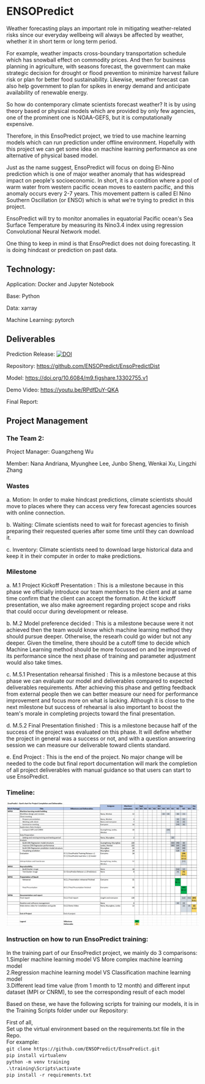 # ENSOPredict

Weather forecasting plays an important role in mitigating weather-related risks since our everyday wellbeing will always be affected by weather, whether it in short term or long term period. 

For example, weather impacts cross-boundary transportation schedule which has snowball effect on commodity prices. And then for business planning in agriculture, with seasons forecast, the government can make strategic decision for drought or flood prevention to minimize harvest failure risk or plan for better food sustainability. Likewise, weather forecast can also help government to plan for spikes in energy demand and anticipate availability of renewable energy.

So how do contemporary climate scientists forecast weather? It is by using theory based or physical models which are provided by only few agencies, one of the prominent one is NOAA-GEFS, but it is computationally expensive.

Therefore, in this EnsoPredict project, we tried to use machine learning models which can run prediction under offline environment. Hopefully with this project we can get some idea on machine learning performance as one alternative of physical based model. 

Just as the name suggest, EnsoPredict will focus on doing El-Nino prediction which is one of major weather anomaly that has widespread impact on people's socioeconomic. In short, it is a condition where a pool of warm water from western pacific ocean moves to eastern pacific, and this anomaly occurs every 2-7 years. This movement pattern is called El Nino Southern Oscillation (or ENSO) which is what we're trying to predict in this project.

EnsoPredict will try to monitor anomalies in equatorial Pacific ocean's Sea Surface Temperature by measuring its Nino3.4 index using regression Convolutional Neural Network model.

One thing to keep in mind is that EnsoPredict does not doing forecasting. It is doing hindcast or prediction on past data.


## Technology:

Application: Docker and Jupyter Notebook

Base: Python

Data: xarray

Machine Learning: pytorch


## Deliverables

Prediction Release:
[![DOI](https://zenodo.org/badge/DOI/10.5281/zenodo.4301060.svg)](https://doi.org/10.5281/zenodo.4301060)

Repository: https://github.com/ENSOPredict/EnsoPredictDist

Model: https://doi.org/10.6084/m9.figshare.13302755.v1

Demo Video: https://youtu.be/RPdfDuY-QKA

Final Report:


## Project Management

### The Team 2:

Project Manager: Guangzheng Wu

Member: Nana Andriana, Myunghee Lee, Junbo Sheng, Wenkai Xu, Lingzhi Zhang

### Wastes

a. Motion: In order to make hindcast predictions, climate scientists should move to places where they can access very few forecast agencies sources with online connection.

b. Waiting: Climate scientists need to wait for forecast agencies to finish preparing their requested queries after some time until they can download it.

c. Inventory: Climate scientists need to download large historical data and keep it in their computer in order to make predictions.


### Milestone

a. M.1 Project Kickoff Presentation : This is a milestone because in this phase we officially introduce our team members to the client and at same time confirm that the client can accept the formation.
At the kickoff presentation, we also make agreement regarding project scope and risks that could occur during development or release.

b. M.2 Model preference decided : This is a milestone because were it not achieved then the team would know which machine learning method they should pursue deeper. Otherwise, the researh could go wider but not any deeper. Given the timeline, there should be a cutoff time to decide which Machine Learning method should be more focussed on and be improved of its performance since the next phase of training and parameter adjustment would also take times.

c. M.5.1 Presentation rehearsal finished : This is a milestone because at this phase we can evaluate our model and deliverables compared to expected deliverables requirements. After achieving this phase and getting feedback from external people then we can better measure our need for performance improvement and focus more on what is lacking. Although it is close to the next milestone but success of rehearsal is also important to boost the team's morale in completing projects toward the final presentation.

d. M.5.2 Final Presentation finished : This is a milestone because half of the success of the project was evaluated on this phase. It will define whether the project in general was a success or not, and with a question answering session we can measure our deliverable toward clients standard.

e. End Project : This is the end of the project. No major change will be needed to the code but final report documentation will mark the completion of all project deliverables with manual guidance so that users can start to use EnsoPredict.


### Timeline:

<img src="gantt.jpg"/>


### Instruction on how to run EnsoPredict training:

In the training part of our EnsoPredict project, we mainly do 3 comparisons:  
1.Simpler machine learning model VS More complex machine learning model  
2.Regression machine learning model VS Classification machine learning model  
3.Different lead time value (from 1 month to 12 month) and different input dataset (MPI or CNRM), to see the corresponding result of each model  

Based on these, we have the following scripts for training our models, it is in the Training Scripts folder under our Repository:  

First of all,   
Set up the virtual environment based on the requirements.txt file in the Repo.  
For example:  
`git clone https://github.com/ENSOPredict/EnsoPredict.git`  
`pip install virtualenv`  
`python -m venv training`  
`.\training\Scripts\activate`   
`pip install -r requirements.txt`

